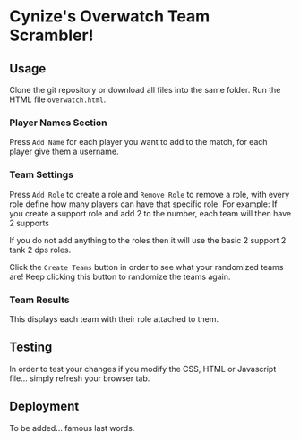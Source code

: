 # Cynize's Overwatch Team Scrambler!

## Usage
Clone the git repository or download all files into the same folder.
Run the HTML file `overwatch.html`.

### Player Names Section
Press `Add Name` for each player you want to add to the match, for each player give them a username.

### Team Settings
Press `Add Role` to create a role and `Remove Role` to remove a role, with every role define how many players can have that specific role.
For example: If you create a support role and add 2 to the number, each team will then have 2 supports

If you do not add anything to the roles then it will use the basic 2 support 2 tank 2 dps roles. 
  
Click the `Create Teams` button in order to see what your randomized teams are! Keep clicking this button to randomize the teams again.

### Team Results
This displays each team with their role attached to them.

## Testing
In order to test your changes if you modify the CSS, HTML or Javascript file... simply refresh your browser tab.

## Deployment
To be added... famous last words.
